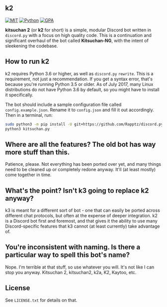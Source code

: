 ## k2

[![MIT](https://img.shields.io/badge/License-MIT-brightgreen.svg)](https://github.com/n303p4/Kitsuchan-NG/blob/master/LICENSE.txt)
[![Python](https://img.shields.io/badge/Python-3.6-brightgreen.svg)](https://python.org/)
[![GPA](https://codeclimate.com/github/n303p4/kitsuchan-2a/badges/gpa.svg)](https://codeclimate.com/github/n303p4/kitsuchan-2a)

**kitsuchan 2** (or **k2** for short) is a simple, modular Discord bot written in `discord.py`
with a focus on high quality code. This is a continuation and significant overhaul of the bot
called **Kitsuchan-NG**, with the intent of sleekening the codebase.

## How to run k2

k2 requires Python 3.6 or higher, as well as `discord.py` `rewrite`. This is a requirement, not
just a recommendation. If you get a syntax error, that's because you're running Python 3.5 or
older. As of July 2017, many Linux distributions do not have Python 3.6 by default, so you might
have to install it specifically.

The bot should include a sample configuration file called `config.example.json`. Rename it to
`config.json` and fill it out accordingly. Then in a terminal, run:

```bash
sudo python3 -m pip install -U git+https://github.com/Rapptz/discord.py@rewrite
python3 kitsuchan.py
```

## Where are all the features? The old bot has way more stuff than this.

Patience, please. Not everything has been ported over yet, and many things need to be cleaned up
or completely redone anyway. It'll (at least mostly) come together in time.

## What's the point? Isn't k3 going to replace k2 anyway?

k3 is meant for a different sort of bot - one that can easily be ported across different chat
protocols, but often at the expense of deeper integration. k2 is a Discord bot first and foremost,
and that gives it the ability to use many Discord-specific features that k3 cannot (at least
currently) take advantage of.

## You're inconsistent with naming. Is there a particular way to spell this bot's name?

Nope. I'm terrible at that stuff, so use whatever you will. It's not like I can stop you anyway.
Kitsuchan 2, kitsuchan2, k2a, K2, Kaytoo, etc.

## License

See `LICENSE.txt` for details on that.
